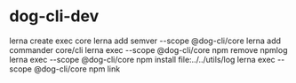 # dog-cli-dev

lerna create exec core
lerna add semver --scope @dog-cli/core
lerna add commander core/cli
lerna exec --scope @dog-cli/core npm remove npmlog
lerna exec --scope @dog-cli/core npm install file:../../utils/log
lerna exec --scope @dog-cli/core npm link
